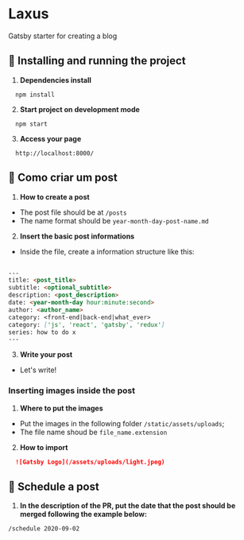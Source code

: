 # Laxus

Gatsby starter for creating a blog

## 🚀 Installing and running the project

1.  **Dependencies install**

```shell
  npm install
```

2.  **Start project on development mode**

```shell
  npm start
```

3.  **Access your page**

```
  http://localhost:8000/
```

## 📝 Como criar um post

1.  **How to create a post**

- The post file should be at `/posts`
- The name format should be `year-month-day-post-name.md`

2.  **Insert the basic post informations**

- Inside the file, create a information structure like this:

```markdown

---
title: <post_title>
subtitle: <optional_subtitle>
description: <post_description>
date: <year-month-day hour:minute:second>
author: <author_name>
category: <front-end|back-end|what_ever>
category: ['js', 'react', 'gatsby', 'redux']
series: how to do x
---
```

3.  **Write your post**

- Let's write!

### Inserting images inside the post

1.  **Where to put the images**

- Put the images in the following folder  `/static/assets/uploads`;
- The file name shoud be `file_name.extension`

2.  **How to import**

```markdown
  ![Gatsby Logo](/assets/uploads/light.jpeg)
```

## 📝 Schedule a post

1.  **In the description of the PR, put the date that the post should be merged following the example below:**

```
/schedule 2020-09-02
```
